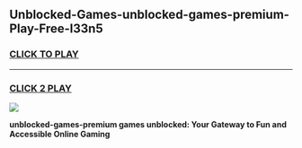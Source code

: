 
## Unblocked-Games-unblocked-games-premium-Play-Free-l33n5
<h3>
<a href="https://premium76.site?title=unblocked-games-premium&ref=21A">CLICK TO PLAY</a></h3>
<hr>

<h3>
<a href="https://premium76.site?title=unblocked-games-premium&ref=21A">CLICK 2 PLAY</a>
  
</h3>

<a href="https://premium76.site?title=unblocked-games-premium&ref=21A"><img src="https://clearcache.store/games.png"></a>


**unblocked-games-premium games unblocked: Your Gateway to Fun and Accessible Online Gaming**
